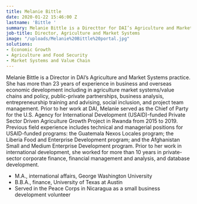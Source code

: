 ```yaml
---
title: Melanie Bittle
date: 2020-01-22 15:46:00 Z
lastname: 'Bittle '
summary: Melanie Bittle is a Directtor for DAI’s Agriculture and Market Systems practice.
job-title: Director, Agriculture and Market Systems
image: "/uploads/Melanie%20Bittle%20portal.jpg"
solutions:
- Economic Growth
- Agriculture and Food Security
- Market Systems and Value Chain
---
```


Melanie Bittle is a Director in DAI’s Agriculture and Market Systems practice. She has more than 23 years of experience in business and overseas economic development including in agriculture market systems/value chains and policy, public-private partnerships, business analysis, entrepreneurship training and advising, social inclusion, and project team management. Prior to her work at DAI, Melanie served as the Chief of Party for the U.S. Agency for International Development (USAID)-funded Private Sector Driven Agriculture Growth Project in Rwanda from 2015 to 2019. Previous field experience includes technical and managerial positions for USAID-funded programs: the Guatemala Nexos Locales program; the Liberia Food and Enterprise Development program; and the Afghanistan Small and Medium Enterprise Development program. Prior to her work in international development, she worked for more than 10 years in private-sector corporate finance, financial management and analysis, and database development. 

* M.A., international affairs, George Washington University
* B.B.A., finance, University of Texas at Austin
* Served in the Peace Corps in Nicaragua as a small business development volunteer